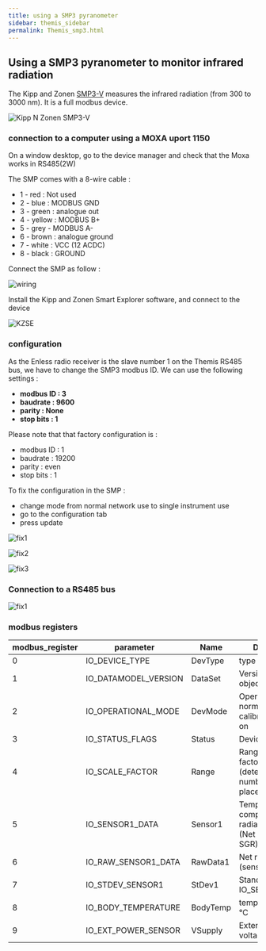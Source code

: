 ```yaml
---
title: using a SMP3 pyranometer
sidebar: themis_sidebar
permalink: Themis_smp3.html
---
```

## Using a SMP3 pyranometer to monitor infrared radiation

The Kipp and Zonen [SMP3-V](https://www.kippzonen.com/Product/201/SMP3-Pyranometer#.XncyLCODM2w) measures the infrared radiation 
(from 300 to 3000 nm). It is a full modbus device.

![Kipp N Zonen SMP3-V](SMP3-V.jpg)

### connection to a computer using a MOXA uport 1150

On a window desktop, go to the device manager and check that the Moxa works in RS485(2W)

The SMP comes with a 8-wire cable :
- 1 - red : Not used
- 2 - blue : MODBUS GND
- 3 - green : analogue out
- 4 - yellow : MODBUS B+
- 5 - grey - MODBUS A-
- 6 - brown : analogue ground
- 7 - white : VCC (12 ACDC)
- 8 - black : GROUND

Connect the SMP as follow :

![wiring](wiring.jpg)

Install the Kipp and Zonen Smart Explorer software, and connect to the device

![KZSE](smart_explorer_1.png)

### configuration

As the Enless radio receiver is the slave number 1 on the Themis RS485 bus, we have to change the SMP3 modbus ID.
We can use the following settings :
- **modbus ID : 3**
- **baudrate : 9600**
- **parity : None**
- **stop bits : 1**

Please note that that factory configuration is :
- modbus ID : 1
- baudrate : 19200
- parity : even
- stop bits : 1

To fix the configuration in the SMP :
- change mode from normal network use to single instrument use
- go to the configuration tab
- press update

![fix1](smart_explorer_single_instrument_use.png)

![fix2](smart_explorer_modbus.png)

![fix3](smart_explorer_update.png)

### Connection to a RS485 bus

![fix1](connect_to_SR303.jpg)

### modbus registers

| modbus_register| parameter | Name | Description |
|--------|--------|--------|--------|
| 0 | IO_DEVICE_TYPE | DevType | type of the sensor |
| 1 | IO_DATAMODEL_VERSION | DataSet | Version of the object data model |
| 2 | IO_OPERATIONAL_MODE | DevMode |Operational mode: normal, service, calibration and so on |
| 3 | IO_STATUS_FLAGS | Status | Device Status flags |
| 4 | IO_SCALE_FACTOR | Range | Range and scale factor sensor data (determines number of decimal places) |
| 5 | IO_SENSOR1_DATA | Sensor1 | Temperature compensated radiation in W/m2 (Net radiation for SGR) |
| 6 | IO_RAW_SENSOR1_DATA | RawData1 | Net radiation (sensor 1) in W/m2 |
| 7 | IO_STDEV_SENSOR1 | StDev1 | Standard deviation IO_SENSOR1_DATA |
| 8 | IO_BODY_TEMPERATURE | BodyTemp | temperature in 0.1 °C |
| 9 | IO_EXT_POWER_SENSOR | VSupply | External power voltage |
